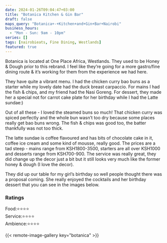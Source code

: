 ```yaml
---
date: 2024-01-26T09:04:47+03:00
title: "Botanica Kitchen & Gin Bar"
draft: false
maps_query: "Botanica+-+Kitchen+and+Gin+Bar+Nairobi"
business_hours:
  - "Mon - Sun: 9am - 10pm"
series: []
tags: [nairobieats, Fine Dining, Westlands]
featured: true
---
```


Botanica is located at One Place Africa, Westlands. They used to be Honey & Dough prior to this rebrand. I feel like they’re going for a more gastro/fine dining route & it’s working for them from the experience we had here.

They have quite a vibrant menu. I had the chicken curry bao buns as a starter while my lovely date had the duck breast carpaccio. For mains I had the fish & chips, and my friend had the Nasi Goreng. For dessert, they made her a special not for carrot cake plate for her birthday while I had the Latte sundae:)

Out of all these - I loved the steamed buns so much! That chicken curry was spiced perfectly and the whole bun wasn’t too dry because some places really get bao buns wrong. The fish & chips was good too, the batter thankfully was not too thick.

The latte sundae is coffee flavoured and has bits of chocolate cake in it, coffee ice cream and some kind of mousse, really good. The prices are a tad steep - mains range from KSH1800-3500, starters are all over KSH1000 and desserts range from KSH700-900. The service was really great, they did change up the decor just a bit but it still looks very much like the former honey & dough (I love the decor).

They did up our table for my girl’s birthday so well people thought there was a proposal coming. She really enjoyed the cocktails and her birthday dessert that you can see in the images below.

### Ratings

Food:⭐️⭐️⭐️⭐️<br>
Service:⭐️⭐️⭐️⭐️<br>
Ambience:⭐️⭐️⭐️⭐️<br>

{{< remote-image-gallery key="botanica" >}}
